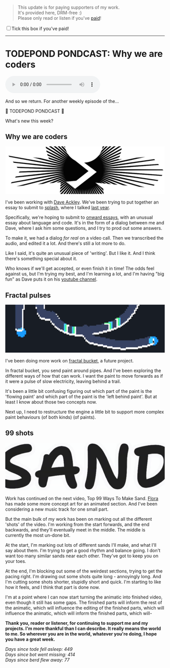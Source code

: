 > This update is for paying supporters of my work.<br>
> It's provided here, DRM-free :)<br>
> Please only read or listen if you've <a href="https://patreon.com/TodePond" class="danger">paid</a>!

<input id="paid-checkbox" type="checkbox"><label for="paid-checkbox">Tick this box if you've paid!</label>

<script>
  const key = 'pondcast/paid'
  const paid = localStorage.getItem(key)
  const checkbox = document.getElementById('paid-checkbox')
  if (paid) {
    checkbox.checked = true
  }
  checkbox.addEventListener('change', () => {
    if (checkbox.checked) {
      localStorage.setItem(key, 'true')
    } else {
      localStorage.removeItem(key)
    }
  })
</script>

<hr>

# TODEPOND PONDCAST: Why we are coders

<audio controls>
  <source src="1.mp3" type="audio/mpeg">
</audio>

And so we return. For another weekly episode of the...

🐸 TODEPOND PONDCAST 🐸

What's new this week?

## Why we are coders

![self image](1.png)

I've been working with [Dave Ackley](https://www.cs.unm.edu/~ackley/). We've been trying to put together an essay to submit to [splash](https://2024.splashcon.org/), where I talked [last year](https://www.youtube.com/watch?v=cBYudbaqHAk&t=6704s).

Specifically, we're hoping to submit to [onward essays](https://2024.splashcon.org/track/splash-2024-Onward-Essays), with an unusual essay about language and code. It's in the form of a dialog between me and Dave, where I ask him some questions, and I try to prod out some answers.

To make it, we had a dialog _for real_ on a video call. Then we transcribed the audio, and edited it a lot. And there's still a lot more to do.

Like I said, it's quite an unusual piece of 'writing'. But I like it. And I think there's something special about it.

Who knows if we'll get accepted, or even finish it in time! The odds feel against us, but I'm trying my best, and I'm learning a lot, and I'm having "big fun" as Dave puts it on his [youtube channel](https://www.youtube.com/channel/UC1M91QuLZfCzHjBMEKvIc-A).

## Fractal pulses

![fractal bucket](2.png)

I've been doing more work on [fractal bucket](https://www.patreon.com/posts/todepond-fractal-89529064), a future project.

In fractal bucket, you send paint around pipes. And I've been exploring the different ways of how that can work. I want the paint to move forwards as if it were a pulse of slow electricity, leaving behind a trail.

It's been a little bit confusing figuring out which part of the paint is the 'flowing paint' and which part of the paint is the 'left behind paint'. But at least I know about those two concepts now.

Next up, I need to restructure the engine a little bit to support more complex paint behaviours (of both kinds) (of paints).

## 99 shots

![sand](3.png)

Work has continued on the next video, Top 99 Ways To Make Sand. [Flora](https://floracaulton.com/) has made some more concept art for an animated section. And I've been considering a new music track for one small part.

But the main bulk of my work has been on marking out all the different 'shots' of the video. I'm working from the start forwards, and the end backwards, and they'll eventually meet in the middle. The middle is currently the most un-done bit.

At the start, I'm marking out lots of different sands I'll make, and what I'll say about them. I'm trying to get a good rhythm and balance going. I don't want too many similar sands near each other. They've got to keep you on your toes.

At the end, I'm blocking out some of the weirdest sections, trying to get the pacing right. I'm drawing out some shots quite long - annoyingly long. And I'm cutting some shots shorter, stupidly short and quick. I'm starting to like how it feels, and I think that part is done now.

I'm at a point where I can now start turning the animatic into finished video, even though it still has some gaps. The finished parts will inform the rest of the animatic, which will influence the editing of the finished parts, which will influence the animatic, which will inform the finished parts, which will-

**Thank you, reader or listener, for continuing to support me and my projects. I'm more thankful than I can describe. It really means the world to me. So wherever you are in the world, whatever you're doing, I hope you have a great week.**

_Days since tode fell asleep: 449_<br>
_Days since bot went missing: 414_<br>
_Days since berd flew away: 77_
